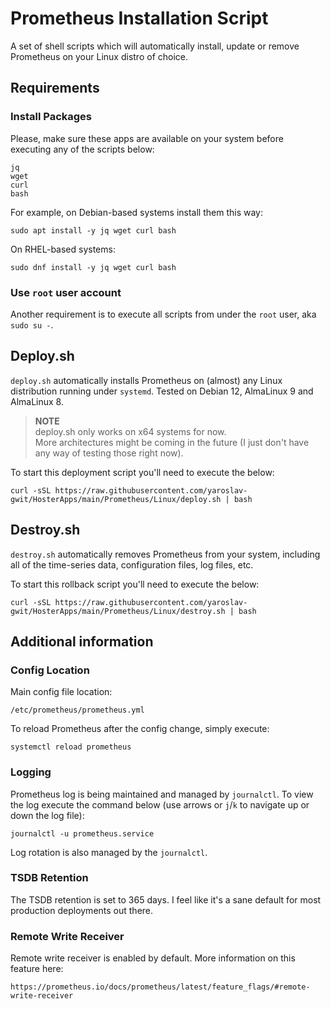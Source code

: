 # Prometheus Installation Script

A set of shell scripts which will automatically install, update or remove Prometheus on your Linux distro of choice.

## Requirements

### Install Packages

Please, make sure these apps are available on your system before executing any of the scripts below:

```
jq
wget
curl
bash
```

For example, on Debian-based systems install them this way:

```shell
sudo apt install -y jq wget curl bash
```

On RHEL-based systems:

```shell
sudo dnf install -y jq wget curl bash
```

### Use `root` user account

Another requirement is to execute all scripts from under the `root` user, aka `sudo su -`.

## Deploy.sh

`deploy.sh` automatically installs Prometheus on (almost) any Linux distribution running under `systemd`.
Tested on Debian 12, AlmaLinux 9 and AlmaLinux 8.

> **NOTE**  
> deploy.sh only works on x64 systems for now.  
> More architectures might be coming in the future (I just don't have any way of testing those right now).

To start this deployment script you'll need to execute the below:

```shell
curl -sSL https://raw.githubusercontent.com/yaroslav-gwit/HosterApps/main/Prometheus/Linux/deploy.sh | bash
```

## Destroy.sh

`destroy.sh` automatically removes Prometheus from your system, including all of the time-series data, configuration files, log files, etc.

To start this rollback script you'll need to execute the below:

```shell
curl -sSL https://raw.githubusercontent.com/yaroslav-gwit/HosterApps/main/Prometheus/Linux/destroy.sh | bash
```

## Additional information

### Config Location

Main config file location:

```
/etc/prometheus/prometheus.yml
```

To reload Prometheus after the config change, simply execute:

```shell
systemctl reload prometheus
```

### Logging

Prometheus log is being maintained and managed by `journalctl`.
To view the log execute the command below (use arrows or `j`/`k` to navigate up or down the log file):

```shell
journalctl -u prometheus.service
```

Log rotation is also managed by the `journalctl`.

### TSDB Retention

The TSDB retention is set to 365 days. I feel like it's a sane default for most production deployments out there.

### Remote Write Receiver

Remote write receiver is enabled by default. More information on this feature here:

```link
https://prometheus.io/docs/prometheus/latest/feature_flags/#remote-write-receiver
```
